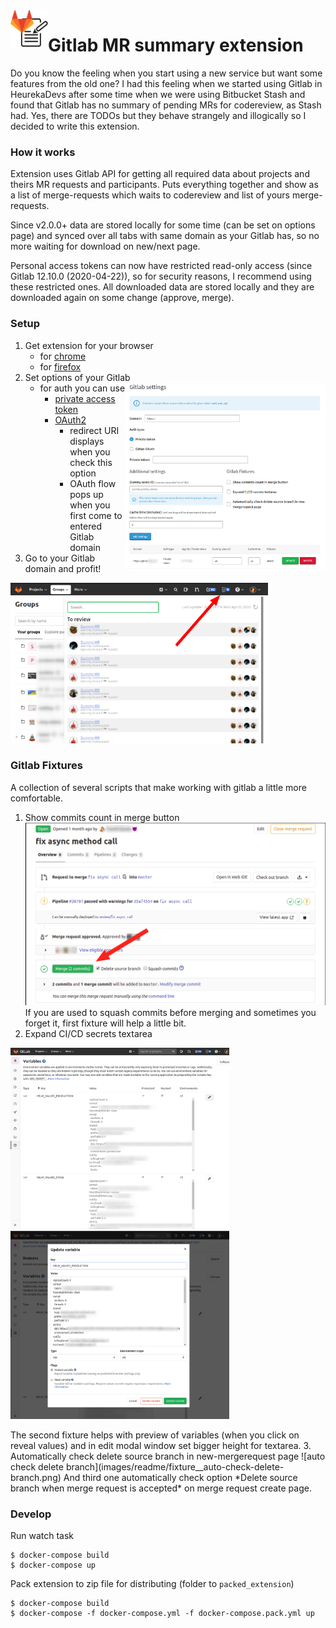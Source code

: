 <img align="left" width="60" height="60" src="images/readme/icon.png">

# Gitlab MR summary extension

Do you know the feeling when you start using a new service but want some features from the old one? I had this feeling when we started using Gitlab in HeurekaDevs after some time when we were using Bitbucket Stash and found that Gitlab has no summary of pending MRs for codereview, as Stash had. Yes, there are TODOs but they behave strangely and illogically so I decided to write this extension.

### How it works
Extension uses Gitlab API for getting all required data about projects and theirs MR requests and participants. Puts everything together and show as a list of merge-requests which waits to codereview and list of yours merge-requests.  

Since v2.0.0+ data are stored locally for some time (can be set on options page) and synced over all tabs with same domain as your Gitlab has, so no more waiting for download on new/next page. 

Personal access tokens can now have restricted read-only access (since Gitlab 12.10.0 (2020-04-22)), so for security reasons, I recommend using these restricted ones. All downloaded data are stored locally and they are downloaded again on some change (approve, merge). 

### Setup
1. Get extension for your browser
    - for [chrome](https://chrome.google.com/webstore/detail/gitlab-mr-summary/gekiikmjljplpkcmheahicdcbblkafki)
    - for [firefox](https://addons.mozilla.org/en-US/firefox/addon/gitlab-mr-summary/)
2. Set options of your Gitlab
    <img align="right" width="320" height="300" src="images/readme/settings.png">
    - for auth you can use 
        - [private access token](https://docs.gitlab.com/ee/user/profile/personal_access_tokens.html)
        - [OAuth2](https://docs.gitlab.com/ee/integration/oauth_provider.html)
            - redirect URI displays when you check this option
            - OAuth flow pops up when you first come to entered Gitlab domain
3. Go to your Gitlab domain and profit!
<img width="412" height="257" src="images/readme/preview.png">


### Gitlab Fixtures
A collection of several scripts that make working with gitlab a little more comfortable.
1. Show commits count in merge button
![commits count](images/readme/fixture__commits-count.png)
If you are used to squash commits before merging and sometimes you forget it, first fixture will help a little bit.
2. Expand CI/CD secrets textarea
<p>
<img width="350" height="290" src="images/readme/fixture__expand-textarea.png">
<img width="350" height="301" src="images/readme/fixture__expand-textarea_2.png">
</p>
The second fixture helps with preview of variables (when you click on reveal values) and in edit modal window set bigger height for textarea.
3. Automatically check delete source branch in new-mergerequest page
![auto check delete branch](images/readme/fixture__auto-check-delete-branch.png)
And third one automatically check option *Delete source branch when merge request is accepted* on merge request create page.

### Develop
Run watch task 
```shell script
$ docker-compose build
$ docker-compose up
```
Pack extension to zip file for distributing (folder to `packed_extension`)
```shell script
$ docker-compose build
$ docker-compose -f docker-compose.yml -f docker-compose.pack.yml up
```
